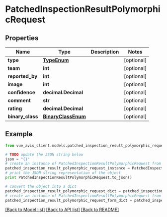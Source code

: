 # PatchedInspectionResultPolymorphicRequest


## Properties

Name | Type | Description | Notes
------------ | ------------- | ------------- | -------------
**type** | [**TypeEnum**](TypeEnum.md) |  | [optional]
**team** | **int** |  | [optional]
**reported_by** | **int** |  | [optional]
**image** | **int** |  | [optional]
**confidence** | **decimal.Decimal** |  | [optional]
**comment** | **str** |  | [optional]
**rating** | **decimal.Decimal** |  | [optional]
**binary_class** | [**BinaryClassEnum**](BinaryClassEnum.md) |  | [optional]

## Example

```python
from vue_avis_client.models.patched_inspection_result_polymorphic_request import PatchedInspectionResultPolymorphicRequest

# TODO update the JSON string below
json = "{}"
# create an instance of PatchedInspectionResultPolymorphicRequest from a JSON string
patched_inspection_result_polymorphic_request_instance = PatchedInspectionResultPolymorphicRequest.from_json(json)
# print the JSON string representation of the object
print PatchedInspectionResultPolymorphicRequest.to_json()

# convert the object into a dict
patched_inspection_result_polymorphic_request_dict = patched_inspection_result_polymorphic_request_instance.to_dict()
# create an instance of PatchedInspectionResultPolymorphicRequest from a dict
patched_inspection_result_polymorphic_request_form_dict = patched_inspection_result_polymorphic_request.from_dict(patched_inspection_result_polymorphic_request_dict)
```
[[Back to Model list]](..#documentation-for-models) [[Back to API list]](..#documentation-for-api-endpoints) [[Back to README]](..)
